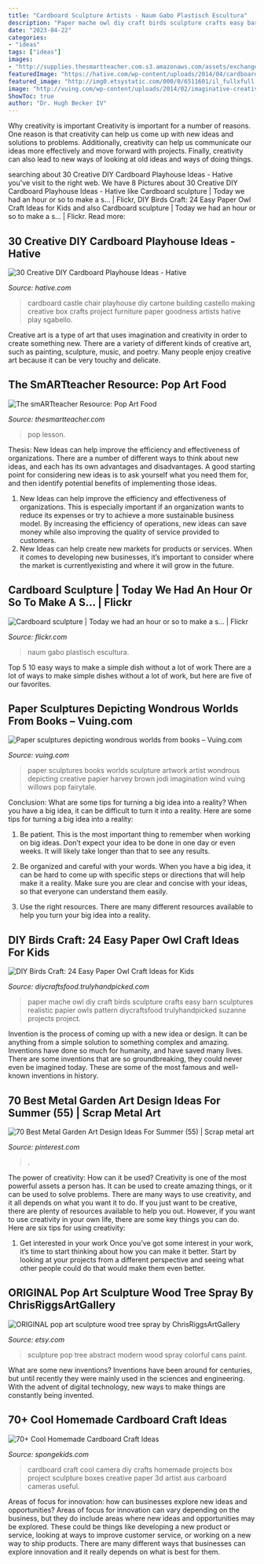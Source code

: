 ```yaml
---
title: "Cardboard Sculpture Artists - Naum Gabo Plastisch Escultura"
description: "Paper mache owl diy craft birds sculpture crafts easy barn sculptures realistic papier owls pattern diycraftsfood trulyhandpicked suzanne projects project"
date: "2023-04-22"
categories:
- "ideas"
tags: ["ideas"]
images:
- "http://supplies.thesmartteacher.com.s3.amazonaws.com/assets/exchange/028.JPG"
featuredImage: "https://hative.com/wp-content/uploads/2014/04/cardboard-playhouse/29-cardboard-building.jpg"
featured_image: "http://img0.etsystatic.com/000/0/6511601/il_fullxfull.340955628.jpg"
image: "http://vuing.com/wp-content/uploads/2014/02/imaginative-creative-paper-art-book-sculptures-artwork-2.jpg"
ShowToc: true
author: "Dr. Hugh Becker IV"
---
```



Why creativity is important
Creativity is important for a number of reasons. One reason is that creativity can help us come up with new ideas and solutions to problems. Additionally, creativity can help us communicate our ideas more effectively and move forward with projects. Finally, creativity can also lead to new ways of looking at old ideas and ways of doing things.

	

		
searching about 30 Creative DIY Cardboard Playhouse Ideas - Hative you've visit to the right web. We have 8 Pictures about 30 Creative DIY Cardboard Playhouse Ideas - Hative like Cardboard sculpture | Today we had an hour or so to make a s… | Flickr, DIY Birds Craft: 24 Easy Paper Owl Craft Ideas for Kids and also Cardboard sculpture | Today we had an hour or so to make a s… | Flickr. Read more:
		
    
## 30 Creative DIY Cardboard Playhouse Ideas - Hative

<img loading=lazy src="https://hative.com/wp-content/uploads/2014/04/cardboard-playhouse/29-cardboard-building.jpg" onerror="this.onerror=null;this.src='https://tse3.mm.bing.net/th?id=OIP.ttpKD-4h1c90QUFuNcXY9gHaFH&amp;pid=15.1';" alt="30 Creative DIY Cardboard Playhouse Ideas - Hative">

_Source: hative.com_

>cardboard castle chair playhouse diy cartone building castello making creative box crafts project furniture paper goodness artists hative play sgabello. 

	

Creative art is a type of art that uses imagination and creativity in order to create something new. There are a variety of different kinds of creative art, such as painting, sculpture, music, and poetry. Many people enjoy creative art because it can be very touchy and delicate.

    
## The SmARTteacher Resource: Pop Art Food

<img loading=lazy src="http://supplies.thesmartteacher.com.s3.amazonaws.com/assets/exchange/028.JPG" onerror="this.onerror=null;this.src='https://tse1.mm.bing.net/th?id=OIP.BzyAXDeg78QydNbXV1RhkQHaJ4&amp;pid=15.1';" alt="The smARTteacher Resource: Pop Art Food">

_Source: thesmartteacher.com_

>pop lesson. 

	

Thesis:
New Ideas can help improve the efficiency and effectiveness of organizations.
There are a number of different ways to think about new ideas, and each has its own advantages and disadvantages. A good starting point for considering new ideas is to ask yourself what you need them for, and then identify potential benefits of implementing those ideas.
1) New Ideas can help improve the efficiency and effectiveness of organizations.  This is especially important if an organization wants to reduce its expenses or try to achieve a more sustainable business model. By increasing the efficiency of operations, new ideas can save money while also improving the quality of service provided to customers. 
2) New Ideas can help create new markets for products or services. When it comes to developing new businesses, it’s important to consider where the market is currentlyexisting and where it will grow in the future.

    
## Cardboard Sculpture | Today We Had An Hour Or So To Make A S… | Flickr

<img loading=lazy src="https://c1.staticflickr.com/1/113/312298860_41f26c5e2c_b.jpg" onerror="this.onerror=null;this.src='https://tse3.mm.bing.net/th?id=OIP.lBgPwOePCikXWl_Y1EvIMgHaJ4&amp;pid=15.1';" alt="Cardboard sculpture | Today we had an hour or so to make a s… | Flickr">

_Source: flickr.com_

>naum gabo plastisch escultura. 

	

Top 5 10 easy ways to make a simple dish without a lot of work
There are a lot of ways to make simple dishes without a lot of work, but here are five of our favorites.

    
## Paper Sculptures Depicting Wondrous Worlds From Books – Vuing.com

<img loading=lazy src="http://vuing.com/wp-content/uploads/2014/02/imaginative-creative-paper-art-book-sculptures-artwork-2.jpg" onerror="this.onerror=null;this.src='https://tse4.mm.bing.net/th?id=OIP.wxqjfrDn3sFMvRnigLo0ZgHaHU&amp;pid=15.1';" alt="Paper sculptures depicting wondrous worlds from books – Vuing.com">

_Source: vuing.com_

>paper sculptures books worlds sculpture artwork artist wondrous depicting creative papier harvey brown jodi imagination wind vuing willows pop fairytale. 

	

Conclusion: What are some tips for turning a big idea into a reality?
When you have a big idea, it can be difficult to turn it into a reality. Here are some tips for turning a big idea into a reality:
1. Be patient. This is the most important thing to remember when working on big ideas. Don’t expect your idea to be done in one day or even weeks. It will likely take longer than that to see any results.

2. Be organized and careful with your words. When you have a big idea, it can be hard to come up with specific steps or directions that will help make it a reality. Make sure you are clear and concise with your ideas, so that everyone can understand them easily.

3. Use the right resources. There are many different resources available to help you turn your big idea into a reality.

    
## DIY Birds Craft: 24 Easy Paper Owl Craft Ideas For Kids

<img loading=lazy src="https://diycraftsfood.trulyhandpicked.com/wp-content/uploads/2016/06/DIY-owl-paper-craft_jt.jpg" onerror="this.onerror=null;this.src='https://tse3.mm.bing.net/th?id=OIP.2E0Dc39AWpOKietXTcLi2wHaKW&amp;pid=15.1';" alt="DIY Birds Craft: 24 Easy Paper Owl Craft Ideas for Kids">

_Source: diycraftsfood.trulyhandpicked.com_

>paper mache owl diy craft birds sculpture crafts easy barn sculptures realistic papier owls pattern diycraftsfood trulyhandpicked suzanne projects project. 

	

Invention is the process of coming up with a new idea or design. It can be anything from a simple solution to something complex and amazing. Inventions have done so much for humanity, and have saved many lives. There are some inventions that are so groundbreaking, they could never even be imagined today. These are some of the most famous and well-known inventions in history.

    
## 70 Best Metal Garden Art Design Ideas For Summer (55) | Scrap Metal Art

<img loading=lazy src="https://i.pinimg.com/736x/f5/79/e6/f579e6bc6da85cf372665545bb0bfa41.jpg" onerror="this.onerror=null;this.src='https://tse1.mm.bing.net/th?id=OIP.3H5YCSxGE6hEfs4aK8hwyAHaMV&amp;pid=15.1';" alt="70 Best Metal Garden Art Design Ideas For Summer (55) | Scrap metal art">

_Source: pinterest.com_

>. 

	

The power of creativity: How can it be used?
Creativity is one of the most powerful assets a person has. It can be used to create amazing things, or it can be used to solve problems. There are many ways to use creativity, and it all depends on what you want it to do. If you just want to be creative, there are plenty of resources available to help you out. However, if you want to use creativity in your own life, there are some key things you can do. Here are six tips for using creativity: 
1. Get interested in your work
Once you’ve got some interest in your work, it’s time to start thinking about how you can make it better. Start by looking at your projects from a different perspective and seeing what other people could do that would make them even better.

    
## ORIGINAL Pop Art Sculpture Wood Tree Spray By ChrisRiggsArtGallery

<img loading=lazy src="http://img0.etsystatic.com/000/0/6511601/il_fullxfull.340955628.jpg" onerror="this.onerror=null;this.src='https://tse4.mm.bing.net/th?id=OIP.1xm-xfPzMJr6i_CupF4hrgHaLQ&amp;pid=15.1';" alt="ORIGINAL pop art sculpture wood tree spray by ChrisRiggsArtGallery">

_Source: etsy.com_

>sculpture pop tree abstract modern wood spray colorful cans paint. 

	

What are some new inventions?
Inventions have been around for centuries, but until recently they were mainly used in the sciences and engineering. With the advent of digital technology, new ways to make things are constantly being invented.

    
## 70+ Cool Homemade Cardboard Craft Ideas

<img loading=lazy src="http://spongekids.com/wp-content/uploads/2014/04/cardboard-crafts/21-diy-cardboard-craft-camera.jpg" onerror="this.onerror=null;this.src='https://tse3.mm.bing.net/th?id=OIP.UNgqKMiGlt1cnmAG4t01KgHaFi&amp;pid=15.1';" alt="70+ Cool Homemade Cardboard Craft Ideas">

_Source: spongekids.com_

>cardboard craft cool camera diy crafts homemade projects box project sculpture boxes creative paper 3d artist aus carboard cameras useful. 

	

Areas of focus for innovation: how can businesses explore new ideas and opportunities?
Areas of focus for innovation can vary depending on the business, but they do include areas where new ideas and opportunities may be explored. These could be things like developing a new product or service, looking at ways to improve customer service, or working on a new way to ship products. There are many different ways that businesses can explore innovation and it really depends on what is best for them.

